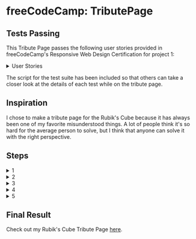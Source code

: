 # freeCodeCamp: TributePage

## Tests Passing

This Tribute Page passes the following user stories provided in freeCodeCamp's Responsive Web Design Certification for project 1:

<details>
<summary>User Stories</summary>
<ol>
<li>My tribute page should have an element with a corresponding <code>id="main"</code>, which contains all other elements.</li>
<li>I should see an element with a corresponding <code>id="title"</code>, which contains a string (i.e. text) that describes the subject of the tribute page.</li>
<li>I should see a div element with a corresponding <code>id="img-div"</code>.</li>
<li>Within the <code>img-div</code> element, I should see an img element with a corresponding <code>id="image"</code>.</li>
<li>Within the <code>img-div</code> element, I should see an element with a corresponding <code>id="img-caption"</code> that contains textual content describing the image shown in <code>img-div</code>.</li>
<li>I should see an element with a corresponding <code>id="tribute-info"</code>, which contains textual content describing the subject of the tribute page.</li>
<li>I should see an <code>a</code> element with a corresponding <code>id="tribute-link"</code>, which links to an outside site that contains additional information about the subject of the tribute page.</li>
<li>The <code>img</code> element should responsively resize, relative to the width of its parent element, without exceeding its original size.</li>
<li>The <code>img</code> element should be centered within its parent element.</li>
</ol>
</details>

The script for the test suite has been included so that others can take a closer look at the details of each test while on the tribute page.

## Inspiration

I chose to make a tribute page for the Rubik's Cube because it has always been one of my favorite misunderstood things. A lot of people think it's so hard for the average person to solve, but I think that anyone can solve it with the right perspective.

## Steps

<details>
<summary>1</summary>
</details>
<details>
<summary>2</summary>
</details>
<details>
<summary>3</summary>
</details>
<details>
<summary>4</summary>
</details>
<details>
<summary>5</summary>
</details>

## Final Result

Check out my Rubik's Cube Tribute Page [here](https://kathleengraham.github.io/fccTributePage).